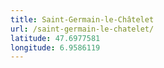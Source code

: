```yaml
---
title: Saint-Germain-le-Châtelet
url: /saint-germain-le-chatelet/
latitude: 47.6977581
longitude: 6.9586119
---
```

